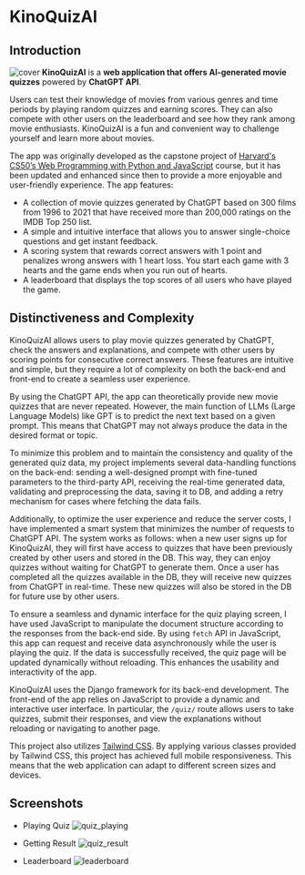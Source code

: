 # KinoQuizAI
## Introduction
![cover](https://user-images.githubusercontent.com/73219583/228546421-b0fb336e-f977-4be1-8a02-e5566bacbe7b.png)
**KinoQuizAI** is a **web application that offers AI-generated movie quizzes** powered by **ChatGPT API**. 

Users can test their knowledge of movies from various genres and time periods by playing random quizzes and earning scores. They can also compete with other users on the leaderboard and see how they rank among movie enthusiasts. KinoQuizAI is a fun and convenient way to challenge yourself and learn more about movies.

The app was originally developed as the capstone project of [Harvard's CS50’s Web Programming with Python and JavaScript](https://cs50.harvard.edu/web/2020/) course, but it has been updated and enhanced since then to provide a more enjoyable and user-friendly experience. The app features:

* A collection of movie quizzes generated by ChatGPT based on 300 films from 1996 to 2021 that have received more than 200,000 ratings on the IMDB Top 250 list.
* A simple and intuitive interface that allows you to answer single-choice questions and get instant feedback.
* A scoring system that rewards correct answers with 1 point and penalizes wrong answers with 1 heart loss. You start each game with 3 hearts and the game ends when you run out of hearts.
* A leaderboard that displays the top scores of all users who have played the game.

## Distinctiveness and Complexity
KinoQuizAI allows users to play movie quizzes generated by ChatGPT, check the answers and explanations, and compete with other users by scoring points for consecutive correct answers. These features are intuitive and simple, but they require a lot of complexity on both the back-end and front-end to create a seamless user experience.

By using the ChatGPT API, the app can theoretically provide new movie quizzes that are never repeated. However, the main function of LLMs (Large Language Models) like GPT is to predict the next text based on a given prompt. This means that ChatGPT may not always produce the data in the desired format or topic.

To minimize this problem and to maintain the consistency and quality of the generated quiz data, my project implements several data-handling functions on the back-end: sending a well-designed prompt with fine-tuned parameters to the third-party API, receiving the real-time generated data, validating and preprocessing the data, saving it to DB, and adding a retry mechanism for cases where fetching the data fails.

Additionally, to optimize the user experience and reduce the server costs, I have implemented a smart system that minimizes the number of requests to ChatGPT API. The system works as follows: when a new user signs up for KinoQuizAI, they will first have access to quizzes that have been previously created by other users and stored in the DB. This way, they can enjoy quizzes without waiting for ChatGPT to generate them. Once a user has completed all the quizzes available in the DB, they will receive new quizzes from ChatGPT in real-time. These new quizzes will also be stored in the DB for future use by other users.

To ensure a seamless and dynamic interface for the quiz playing screen, I have used JavaScript to manipulate the document structure according to the responses from the back-end side. By using `fetch` API in JavaScript, this app can request and receive data asynchronously while the user is playing the quiz. If the data is successfully received, the quiz page will be updated dynamically without reloading. This enhances the usability and interactivity of the app.

KinoQuizAI uses the Django framework for its back-end development. The front-end of the app relies on JavaScript to provide a dynamic and interactive user interface. In particular, the `/quiz/` route allows users to take quizzes, submit their responses, and view the explanations without reloading or navigating to another page.

This project also utilizes [Tailwind CSS](https://tailwindcss.com/). By applying various classes provided by Tailwind CSS, this project has achieved full mobile responsiveness. This means that the web application can adapt to different screen sizes and devices.

## Screenshots

* Playing Quiz
![quiz_playing](https://user-images.githubusercontent.com/73219583/228549715-cad71dfc-cef1-4ac5-bbce-6bb42cf2f72c.png)

* Getting Result
![quiz_result](https://user-images.githubusercontent.com/73219583/228549880-a78f9d64-8c3a-4cb5-a155-8e27d80c50b6.png)

* Leaderboard
![leaderboard](https://user-images.githubusercontent.com/73219583/228549968-dae1d31b-64e9-4d6a-912f-a02b856be8a3.png)
